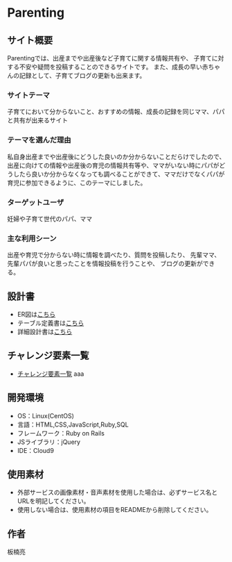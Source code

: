 # Parenting

## サイト概要
Parentingでは、出産までや出産後など子育てに関する情報共有や、
子育てに対する不安や疑問を投稿することのできるサイトです。
また、成長の早い赤ちゃんの記録として、子育てブログの更新も出来ます。

### サイトテーマ
子育てにおいて分からないこと、おすすめの情報、成長の記録を同じママ、パパと共有が出来るサイト

### テーマを選んだ理由
私自身出産までや出産後にどうした良いのか分からないことだらけでしたので、
出産に向けての情報や出産後の育児の情報共有等や、ママがいない時にパパがどうしたら良いか分からなくなっても調べることができて、ママだけでなくパパが育児に参加できるように、このテーマにしました。

### ターゲットユーザ
妊婦や子育て世代のパパ、ママ

### 主な利用シーン
出産や育児で分からない時に情報を調べたり、質問を投稿したり、
先輩ママ、先輩パパが良いと思ったことを情報投稿を行うことや、
ブログの更新ができる。

## 設計書
- ER図は[こちら](https://drive.google.com/file/d/1yPFvOREJkWB19I532umlGsSrqXJAMrwN/view?usp=sharing)
- テーブル定義書は[こちら](https://docs.google.com/spreadsheets/d/1wpljxCMyAeHJo2zSh4eoAqXHH2m8NeTa0nmHb3drtIE/edit?usp=sharing)
- 詳細設計書は[こちら](https://docs.google.com/spreadsheets/d/1yoao8gIu_X06_XOkuE4ee2l08rFIVjbdP80SBjD_688/edit?usp=sharing)

## チャレンジ要素一覧
- [チャレンジ要素一覧](https://docs.google.com/spreadsheets/d/1BDTj4hPH5psRZjPic_yK6LVpKxQFCBkV_9411K3jFhE/edit?usp=sharing)
aaa

## 開発環境
- OS：Linux(CentOS)
- 言語：HTML,CSS,JavaScript,Ruby,SQL
- フレームワーク：Ruby on Rails
- JSライブラリ：jQuery
- IDE：Cloud9

## 使用素材
- 外部サービスの画像素材・音声素材を使用した場合は、必ずサービス名とURLを明記してください。
- 使用しない場合は、使用素材の項目をREADMEから削除してください。

## 作者
板楠亮